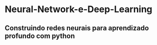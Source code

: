 # Neural-Network-e-Deep-Learning

## Construindo redes neurais para aprendizado profundo com python
